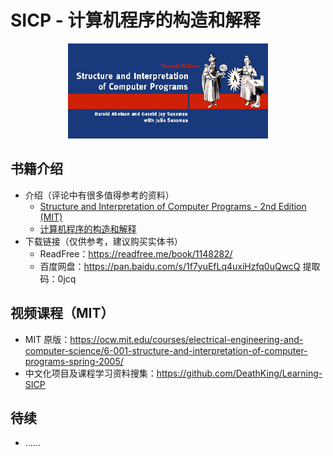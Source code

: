 # SICP - 计算机程序的构造和解释

<div align="center">
    <img src="assets/sicp.jpg" alt="sicp">
</div>

## 书籍介绍

- 介绍（评论中有很多值得参考的资料）
  - [Structure and Interpretation of Computer Programs - 2nd Edition (MIT)](https://book.douban.com/subject/1451622/)
  - [计算机程序的构造和解释](https://book.douban.com/subject/1148282/) 
- 下载链接（仅供参考，建议购买实体书）
  - ReadFree：<https://readfree.me/book/1148282/>
  - 百度网盘：<https://pan.baidu.com/s/1f7yuEfLq4uxiHzfq0uQwcQ> 提取码：0jcq 

## 视频课程（MIT）

- MIT 原版：<https://ocw.mit.edu/courses/electrical-engineering-and-computer-science/6-001-structure-and-interpretation-of-computer-programs-spring-2005/>
- 中文化项目及课程学习资料搜集：<https://github.com/DeathKing/Learning-SICP>

## 待续

- ……